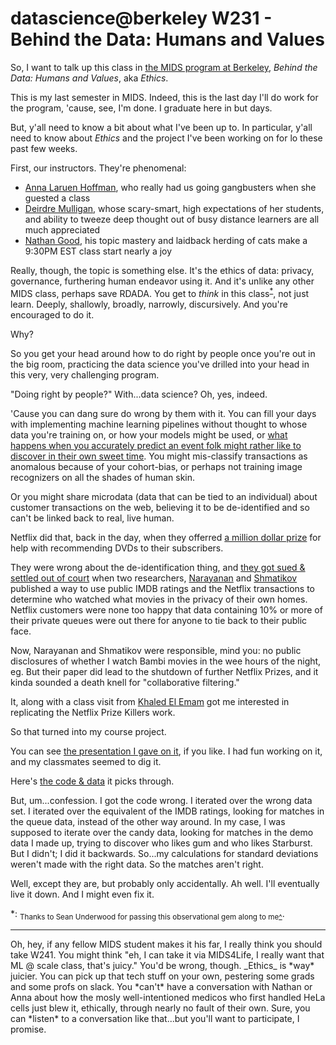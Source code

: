 # datascience@berkeley W231 - Behind the Data: Humans and Values

So, I want to talk up this class in [the MIDS program at Berkeley](https://datascience.berkeley.edu),
_Behind the Data: Humans and Values_, aka _Ethics_.

This is my last semester in MIDS.  Indeed, this is the last day I'll do work for the program,
'cause, see, I'm done.  I graduate here in but days.

But, y'all need to know a bit about what I've been up to.
In particular, y'all need to know about _Ethics_ and the
project I've been working on for lo these past few weeks.

First, our instructors.  They're phenomenal:
* [Anna Laruen Hoffman](https://datascience.berkeley.edu/about/about-our-faculty/profile/anna-lauren-hoffman/), who really had us going gangbusters when she guested a class
* [Deirdre Mulligan](https://www.ischool.berkeley.edu/people/deirdre-mulligan), whose scary-smart, high expectations of her students, and ability to tweeze deep thought out of busy distance learners are all much appreciated
* [Nathan Good](http://www.goodresearch.com/index.html), his topic mastery and laidback herding of cats make a 9:30PM EST class start nearly a joy

Really, though, the topic is something else.  It's the ethics of data: privacy, governance, furthering human endeavor using it. And it's unlike any other MIDS class, perhaps save RDADA.
You get to *think* in this class<sup>[*](#fn1)</sup>, not just learn<a name="fn1-cite"></a>.
Deeply, shallowly, broadly, narrowly, discursively.
And you're encouraged to do it.

Why?

So you get your head around how to do right by people
once you're out in the big room, practicing the data science
you've drilled into your head in this very, very challenging program.

"Doing right by people?"  With...data science?
Oh, yes, indeed.

'Cause you can dang sure do wrong by them with it.
You can fill your days with implementing
machine learning pipelines without
thought to whose data you're training on,
or how your models might be used, or
[what happens when you accurately predict
an event folk might rather like to discover
in their own sweet time](http://www.forbes.com/sites/kashmirhill/2012/02/16/how-target-figured-out-a-teen-girl-was-pregnant-before-her-father-did/).  You might mis-classify transactions as
anomalous because of your cohort-bias,
or perhaps not training image recognizers
on all the shades of human skin.

Or you might share microdata
(data that can be tied to an individual)
about customer transactions
on the web, believing it to be
de-identified and so can't be linked
back to real, live human.

Netflix did that, back in the day,
when they offerred
[a million dollar prize](https://netflixprize.com) for help with
recommending DVDs to their subscribers.

They were wrong about the de-identification thing,
and [they got sued & settled out of court](http://www.forbes.com/sites/firewall/2010/03/12/netflix-settles-privacy-suit-cancels-netflix-prize-two-sequel/)
when two researchers,
[Narayanan](https://freedom-to-tinker.com/author/randomwalker/)
and
[Shmatikov](https://www.cs.cornell.edu/~shmat/)
published a way to use
public IMDB ratings
and the Netflix transactions
to determine who watched what movies
in the privacy of their own homes.
Netflix customers were none too happy
that data containing 10% or more of their
private queues were out there
for anyone to tie back to their public face.

Now, Narayanan and Shmatikov
were responsible, mind you: no public disclosures of whether I watch Bambi movies in the wee hours of the night, eg.
But their paper did lead to the shutdown of further Netflix Prizes,
and it kinda sounded a death knell for "collaborative filtering."

It, along with a class visit from
[Khaled El Emam](https://www.privacy-analytics.com/team/khaled-el-emam/)
got me interested in replicating the Netflix Prize Killers work.

So that turned into my course project.

You can see [the presentation I gave on it](https://github.com/cjepeway/W231-Public-Advocacy/blob/master/OtTotNPK.pdf), if you like.
I had fun working on it, and my classmates seemed to dig it.

Here's [the code & data](https://github.com/cjepeway/W231-Public-Advocacy/tree/master/c%2Bd) it picks through.

But, um...confession.  I got the code wrong.  I iterated over the wrong data set.
I iterated over the equivalent of the IMDB ratings, looking for matches in the queue data,
instead of the other way around.  In my case, I was supposed to iterate over the
candy data, looking for matches in the demo data I made up, trying to
discover who likes gum and who likes Starburst.
But I didn't; I did it backwards.
So...my calculations for standard deviations weren't made with the right data.
So the matches aren't right.

Well, except they are, but probably only accidentally.  Ah well.  I'll eventually live it down.
And I might even fix it.

<a name="fn1">*</a>: <sub>Thanks to Sean Underwood for passing this observational gem along to me[^](fn1-cite)</sub>.

<hr>
Oh, hey, if any fellow MIDS student makes it his far, I really think you should take W241.
You might think "eh, I can take it via MIDS4Life, I really want that ML @ scale class, that's juicy."
You'd be wrong, though.
_Ethics_ is *way* juicier.
You can pick up that tech stuff on your own, pestering some grads and some profs on slack.
You *can't* have a conversation with Nathan or Anna about how the mosly well-intentioned medicos
who first handled HeLa cells just blew it, ethically, through nearly no fault of their own.
Sure, you can *listen* to a conversation like that...but you'll want to participate, I promise.
